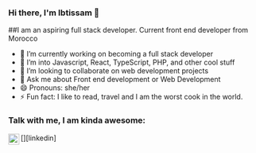 ### Hi there, I'm Ibtissam 👋

##I am an aspiring full stack developer. Current front end developer from Morocco

- 🔭 I’m currently working on becoming a full stack developer
- 🌱 I’m into Javascript, React, TypeScript, PHP, and other cool stuff
- 👯 I’m looking to collaborate on web development projects
- 💬 Ask me about Front end development or Web Development
- 😄 Pronouns: she/her
- ⚡ Fun fact: I like to read, travel and I am the worst cook in the world.

### Talk with me, I am kinda awesome:
[<img align="left" alt="holisitc_developer | LinkedIn" width="22px" src="https://ibtissam-el-b0400b1bb/npm/simple-icons@v3/icons/linkedin.svg" />][linkedin]



